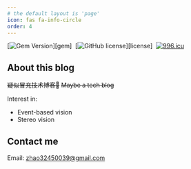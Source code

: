```yaml
---
# the default layout is 'page'
icon: fas fa-info-circle
order: 4
---
```


  [![Gem Version](https://img.shields.io/gem/v/jekyll-theme-chirpy?color=brightgreen)][gem]&nbsp;
  [![GitHub license](https://img.shields.io/github/license/cotes2020/jekyll-theme-chirpy.svg)][license]&nbsp;
  [![996.icu](https://img.shields.io/badge/link-996.icu-%23FF4D5B.svg)](https://996.icu)

## About this blog

~~疑似冒充技术博客🤔~~
~~Maybe a tech blog~~

Interest in:

- Event-based vision
- Stereo vision

## Contact me

Email: <zhao32450039@gmail.com>